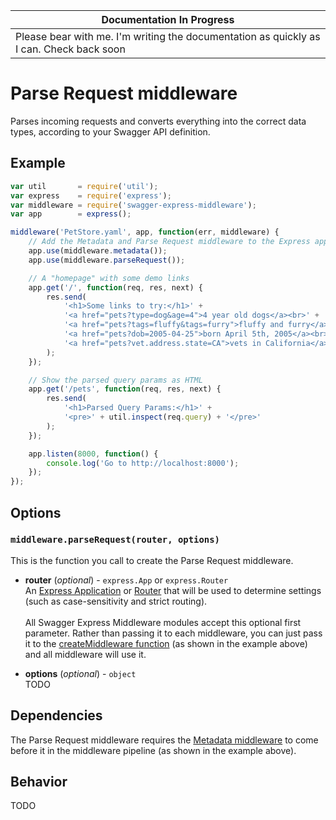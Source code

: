 | Documentation In Progress |
|---------------------------|
| Please bear with me.  I'm writing the documentation as quickly as I can.  Check back soon

Parse Request middleware
============================
Parses incoming requests and converts everything into the correct data types, according to your Swagger API definition.


Example
--------------------------
````javascript
var util       = require('util');
var express    = require('express');
var middleware = require('swagger-express-middleware');
var app        = express();

middleware('PetStore.yaml', app, function(err, middleware) {
    // Add the Metadata and Parse Request middleware to the Express app
    app.use(middleware.metadata());
    app.use(middleware.parseRequest());

    // A "homepage" with some demo links
    app.get('/', function(req, res, next) {
        res.send(
            '<h1>Some links to try:</h1>' +
            '<a href="pets?type=dog&age=4">4 year old dogs</a><br>' + 
            '<a href="pets?tags=fluffy&tags=furry">fluffy and furry</a><br>' + 
            '<a href="pets?dob=2005-04-25">born April 5th, 2005</a><br>' +
            '<a href="pets?vet.address.state=CA">vets in California</a><br>'
        );
    });

    // Show the parsed query params as HTML
    app.get('/pets', function(req, res, next) {
        res.send(
            '<h1>Parsed Query Params:</h1>' +
            '<pre>' + util.inspect(req.query) + '</pre>'
        );
    });

    app.listen(8000, function() {
        console.log('Go to http://localhost:8000');
    });
});
````


Options
--------------------------
### `middleware.parseRequest(router, options)`
This is the function you call to create the Parse Request middleware.

* __router__ (_optional_) - `express.App` or `express.Router`<br>
An [Express Application](http://expressjs.com/4x/api.html#application) or [Router](http://expressjs.com/4x/api.html#router) that will be used to determine settings (such as case-sensitivity and strict routing).
<br><br>
All Swagger Express Middleware modules accept this optional first parameter. Rather than passing it to each middleware, you can just pass it to the [createMiddleware function](../exports/createMiddleware.md) (as shown in the example above) and all middleware will use it.

* __options__ (_optional_) - `object`<br>
TODO


Dependencies
--------------------------
The Parse Request middleware requires the [Metadata middleware](metadata.md) to come before it in the middleware pipeline (as shown in the example above).


Behavior
--------------------------
TODO
